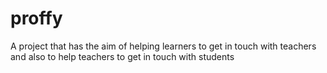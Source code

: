 # proffy
A project that has the aim of helping learners to get in touch with teachers and also to help teachers to get in touch with students
